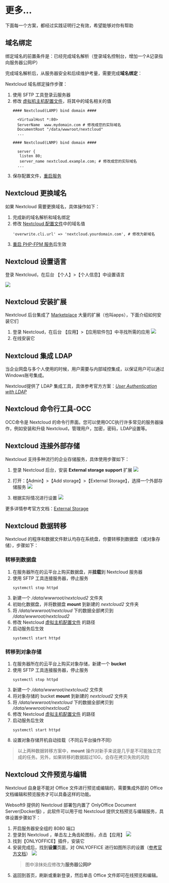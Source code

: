 # 更多...

下面每一个方案，都经过实践证明行之有效，希望能够对你有帮助

## 域名绑定

绑定域名的前置条件是：已经完成域名解析（登录域名控制台，增加一个A记录指向服务器公网IP）  

完成域名解析后，从服务器安全和后续维护考量，需要完成**域名绑定**：

Nextcloud 域名绑定操作步骤：

1. 使用 SFTP 工具登录云服务器
2. 修改 [虚拟机主机配置文件](/zh/stack-components.html#apache)，将其中的域名相关的值
   ```text
   #### Nextcloud(LAMP) bind domain #### 

     <VirtualHost *:80>
     ServerName  www.mydomain.com # 修改成您的实际域名
     DocumentRoot "/data/wwwroot/nextcloud"
     ...
     
   #### Nextcloud(LNMP) bind domain #### 

     server {
      listen 80;
      server_name nextcloud.example.com; # 修改成您的实际域名
     ...

   ```
3. 保存配置文件，[重启服务](/zh/admin-services.html#apache)

## Nextcloud 更换域名

如果 Nextcloud 需要更换域名，具体操作如下：

1. 完成新的域名解析和域名绑定
2. 修改 [Nextcloud 配置文件](/zh/stack-components.html#nextcloud)中的域名值
   ```
   'overwrite.cli.url' => 'nextcloud.yourdomain.com', # 修改为新域名
   ```
2. [重启 PHP-FPM 服务](/zh/admin-services.html#php-fpm)后生效

## Nextcloud 设置语言

登录 Nextcloud，在后台 【个人】>【个人信息】中设置语言

![](https://libs.websoft9.com/Websoft9/DocsPicture/zh/nextcloud/nextcloud-mylanguage-websoft9.png)

## Nextcloud 安装扩展

Nextcloud 后台集成了 [Marketplace](https://apps.nextcloud.com) 大量的扩展（也叫apps），下面介绍如何安装它们

1. 登录 Nextcloud，在后台 【应用】>【应用软件包】中寻找所需的应用
   ![](https://libs.websoft9.com/Websoft9/DocsPicture/zh/nextcloud/nextcloud-backendmk-websoft9.png)
2. 在线安装它

## Nextcloud 集成 LDAP

当企业网盘与多个人使用的时候，用户需要与内部域控集成，以保证用户可以通过Windows账号集成。

Nextcloud提供了 LDAP 集成工具，具体参考官方方案：*[User Authentication with LDAP](https://docs.nextcloud.com/server/latest/admin_manual/configuration_user/user_auth_ldap.html)*

## Nextcloud 命令行工具-OCC

OCC命令是 Nextcloud 的命令行界面。您可以使用OCC执行许多常见的服务器操作，例如安装和升级 Nextcloud，管理用户，加密，密码，LDAP设置等。

## Nextcloud 连接外部存储

Nextcloud 支持多种流行的企业存储服务，具体使用步骤如下：

1. 登录 Nextcloud 后台，安装 **External storage support** 扩展
   ![](https://libs.websoft9.com/Websoft9/DocsPicture/zh/nextcloud/nextcloud-enablestorage-websoft9.png)

2. 打开：【Admin】>【Add storage】>【External Storage】，选择一个外部存储服务
   ![](https://libs.websoft9.com/Websoft9/DocsPicture/zh/nextcloud/nextcloud-enablestorage002-websoft9.png)

3. 根据实际情况进行设置
   ![](https://libs.websoft9.com/Websoft9/DocsPicture/zh/nextcloud/nextcloud-auth_mechanism-websoft9.png)

更多详情参考官方文档：[External Storage](https://docs.nextcloud.com/server/latest/admin_manual/configuration_files/external_storage_configuration_gui.html)

## Nextcloud 数据转移

Nextcloud 的程序和数据文件默认均存在系统盘，你要转移到数据盘（或对象存储），步骤如下：

### 转移到数据盘

1. 在服务器所在的云平台上购买数据盘，并**挂载**到 Nextcloud 服务器
2. 使用 SFTP 工具连接服务器，停止服务
   ```
   systemctl stop httpd
   ```
3. 新建一个 */data/wwwroot/nextcloud2* 文件夹
4. 初始化数据盘，并将数据盘 **mount** 到新建的 *nextcloud2* 文件夹
5. 将 */data/wwwroot/nextcloud* 下的数据全部拷贝到 */data/wwwroot/nextcloud2*  
6. 修改 Nextcloud [虚拟主机配置文件](/zh/stack-components.html#apache) 的路径
7. 启动服务后生效
   ```
   systemctl start httpd
   ```

### 转移到对象存储

1. 在服务器所在的云平台上购买对象存储，新建一个 **bucket**
2. 使用 SFTP 工具连接服务器，停止服务
   ```
   systemctl stop httpd
   ```
3. 新建一个 */data/wwwroot/nextcloud2* 文件夹
4. 将对象存储的 bucket **mount** 到新建的 *nextcloud2* 文件夹
5. 将 */data/wwwroot/nextcloud* 下的数据全部拷贝到 */data/wwwroot/nextcloud2*  
6. 修改 Nextcloud [虚拟主机配置文件](/zh/stack-components.html#apache) 的路径
7. 启动服务后生效
   ```
   systemctl start httpd
   ```
8. 设置对象存储开机自动挂载（不同云平台操作不同）

> 以上两种数据转移方案中，**mount** 操作对新手来说是几乎是不可能独立完成的任务。另外，如果转移的数据超过10G，会存在拷贝失败的风险

## Nextcloud 文件预览与编辑

Nextcloud 自身是不能对 Office 文件进行预览或编辑的，需要集成外部的 Office 文档编辑和预览服务才可以具备这样的功能。  

Websoft9 提供的 Nextcloud 部署包内置了 OnlyOffice Document Server(Docker版) ，此软件可以用于给 Nextcloud 提供文档预览与编辑服务，具体设置步骤如下：

1. 开启服务器安全组的 8080 端口
2. 登录到 Nextcloud ，单击左上角齿轮图标，点击【应用】
	![](https://libs.websoft9.com/Websoft9/DocsPicture/zh/nextcloud/nextcloud-olpreview-1-websoft9.png)
3. 找到【ONLYOFFICE】插件，安装它
4. 安装完成后，找到**设置**页面，对 ONLYOFFICE 进行如图所示的设置（[参考官方文档](https://api.onlyoffice.com/editors/nextcloud)）
   ![](https://libs.websoft9.com/Websoft9/DocsPicture/zh/nextcloud/nextcloud-setonlyoffice-websoft9.png)
   > 图中涂抹处应修改为**服务器公网IP**
5. 返回到首页，刷新或重新登录，然后单击 Office 文件即可在线预览和编辑。